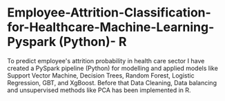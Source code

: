 # Employee-Attrition-Classification-for-Healthcare-Machine-Learning-Pyspark (Python)- R
To predict employee's attrition probability in health care sector I have created a PySpark pipeline (Python) for modelling and applied models like Support Vector Machine, Decision Trees, Random Forest, Logistic Regression, GBT, and XgBoost. Before that Data Cleaning, Data balancing and unsupervised methods like PCA has been implemented in R.
